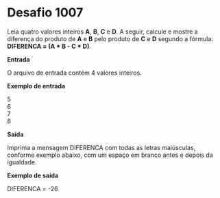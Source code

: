 # Desafio 1007

Leia quatro valores inteiros **A**, **B**, **C** e **D**. A seguir, calcule e mostre a diferença do produto de **A** e **B** pelo produto de **C** e **D** segundo a fórmula: **DIFERENCA = (A * B - C * D)**.

**Entrada**

O arquivo de entrada contém 4 valores inteiros.

**Exemplo de entrada**

5  
6  
7  
8


**Saída**

Imprima a mensagem DIFERENCA com todas as letras maiúsculas, conforme exemplo abaixo, com um espaço em branco antes e depois da igualdade.

**Exemplo de saída**

DIFERENCA = -26
